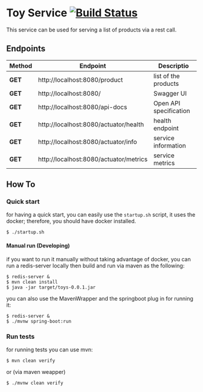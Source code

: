 # Toy Service [![Build Status](https://github.com/SiamandMaroufi/toys-produc-service/workflows/Java%20CI%20with%20Maven/badge.svg)](https://github.com/SiamandMaroufi/toys-produc-service/actions)


This service can be used for serving a list of products via a rest call.

## Endpoints

 |Method|Endpoint|Descriptio|
 |------|-------|-----|
 |**GET**|http://localhost:8080/product| list of the products|
 |**GET**|http://localhost:8080/| Swagger UI |
 |**GET**|http://localhost:8080/api-docs| Open API specification |
 |**GET**|http://localhost:8080/actuator/health| health endpoint |
 |**GET**|http://localhost:8080/actuator/info| service information |
 |**GET**|http://localhost:8080/actuator/metrics| service metrics |
 
## How To

### Quick start

for having a quick start, you can easily use the `startup.sh` script, it uses the docker; 
therefore, you should have docker installed.

```
$ ./startup.sh
```

#### Manual run (Developing)
if you  want to run it manually without taking advantage of docker, you can 
run a redis-server locally then build and run via maven as the following:
```
$ redis-server &
$ mvn clean install
$ java -jar target/toys-0.0.1.jar
``` 

you can also use the MavenWrapper and the springboot plug in for running it:
```
$ redis-server &
$ ./mvnw spring-boot:run  
```

 ### Run tests
 
 for running tests you can use mvn:
 
 ```
$ mvn clean verify
```

or (via maven weapper)

```
$ ./mvnw clean verify
```

